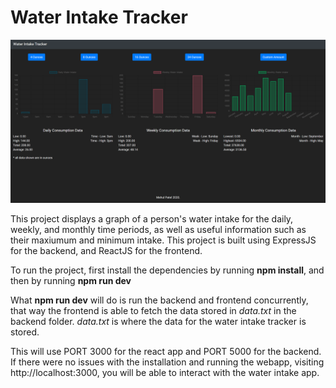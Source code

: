 # Water Intake Tracker

![Water Intake Gif](./gifs/WaterIntake.gif)

This project displays a graph of a person's water intake for the daily, weekly, and monthly time periods, as well as useful information such as their maxiumum and minimum intake. This project is built using ExpressJS for the backend, and ReactJS for the frontend.

To run the project, first install the dependencies by running **npm install**, and then by running **npm run dev**

What **npm run dev** will do is run the backend and frontend concurrently, that way the frontend is able to fetch the data stored in *data.txt* in the backend folder. *data.txt* is where the data for the water intake tracker is stored.

This will use PORT 3000 for the react app and PORT 5000 for the backend. If there were no issues with the installation and running the webapp, visiting http://localhost:3000, you will be able to interact with the water intake app.
